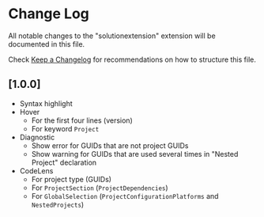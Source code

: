 # Change Log

All notable changes to the "solutionextension" extension will be documented in this file.

Check [Keep a Changelog](http://keepachangelog.com/) for recommendations on how to structure this file.

## [1.0.0]

* Syntax highlight
* Hover
  * For the first four lines (version)
  * For keyword `Project`
* Diagnostic
  * Show error for GUIDs that are not project GUIDs
  * Show warning for GUIDs that are used several times in "Nested Project" declaration
* CodeLens
  * For project type (GUIDs)
  * For `ProjectSection` (`ProjectDependencies`)
  * For `GlobalSelection` (`ProjectConfigurationPlatforms` and `NestedProjects`)
